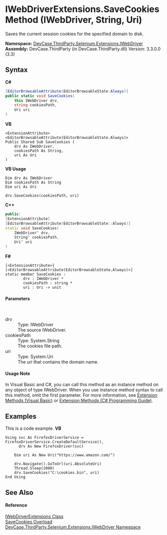 # IWebDriverExtensions.SaveCookies Method (IWebDriver, String, Uri)
 

Saves the current session cookies for the specified domain to disk.

**Namespace:**&nbsp;<a href="N_DevCase_ThirdParty_Selenium_Extensions_IWebDriver">DevCase.ThirdParty.Selenium.Extensions.IWebDriver</a><br />**Assembly:**&nbsp;DevCase.ThirdParty (in DevCase.ThirdParty.dll) Version: 3.3.0.0 (3.3)

## Syntax

**C#**<br />
``` C#
[EditorBrowsableAttribute(EditorBrowsableState.Always)]
public static void SaveCookies(
	this IWebDriver drv,
	string cookiesPath,
	Uri uri
)
```

**VB**<br />
``` VB
<ExtensionAttribute>
<EditorBrowsableAttribute(EditorBrowsableState.Always)>
Public Shared Sub SaveCookies ( 
	drv As IWebDriver,
	cookiesPath As String,
	uri As Uri
)
```

**VB Usage**<br />
``` VB Usage
Dim drv As IWebDriver
Dim cookiesPath As String
Dim uri As Uri

drv.SaveCookies(cookiesPath, uri)
```

**C++**<br />
``` C++
public:
[ExtensionAttribute]
[EditorBrowsableAttribute(EditorBrowsableState::Always)]
static void SaveCookies(
	IWebDriver^ drv, 
	String^ cookiesPath, 
	Uri^ uri
)
```

**F#**<br />
``` F#
[<ExtensionAttribute>]
[<EditorBrowsableAttribute(EditorBrowsableState.Always)>]
static member SaveCookies : 
        drv : IWebDriver * 
        cookiesPath : string * 
        uri : Uri -> unit 

```


#### Parameters
&nbsp;<dl><dt>drv</dt><dd>Type: IWebDriver<br />The source IWebDriver.</dd><dt>cookiesPath</dt><dd>Type: System.String<br />The cookies file path.</dd><dt>uri</dt><dd>Type: System.Uri<br />The uri that contains the domain name.</dd></dl>

#### Usage Note
In Visual Basic and C#, you can call this method as an instance method on any object of type IWebDriver. When you use instance method syntax to call this method, omit the first parameter. For more information, see <a href="https://docs.microsoft.com/dotnet/visual-basic/programming-guide/language-features/procedures/extension-methods">Extension Methods (Visual Basic)</a> or <a href="https://docs.microsoft.com/dotnet/csharp/programming-guide/classes-and-structs/extension-methods">Extension Methods (C# Programming Guide)</a>.

## Examples
This is a code example. 
**VB**<br />
``` VB
Using svc As FirefoxDriverService = FirefoxDriverService.CreateDefaultService(),
      drv As New FirefoxDriver(svc)

    Dim uri As New Uri("https://www.amazon.com/")

    drv.Navigate().GoToUrl(uri.AbsoluteUri)
    Thread.Sleep(2000)
    drv.SaveCookies("C:\cookies.bin", uri)
End Using
```


## See Also


#### Reference
<a href="T_DevCase_ThirdParty_Selenium_Extensions_IWebDriver_IWebDriverExtensions">IWebDriverExtensions Class</a><br /><a href="Overload_DevCase_ThirdParty_Selenium_Extensions_IWebDriver_IWebDriverExtensions_SaveCookies">SaveCookies Overload</a><br /><a href="N_DevCase_ThirdParty_Selenium_Extensions_IWebDriver">DevCase.ThirdParty.Selenium.Extensions.IWebDriver Namespace</a><br />